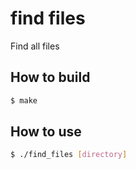 # find files
Find all files

## How to build

```bash
$ make
```

## How to use

```bash
$ ./find_files [directory]
```
